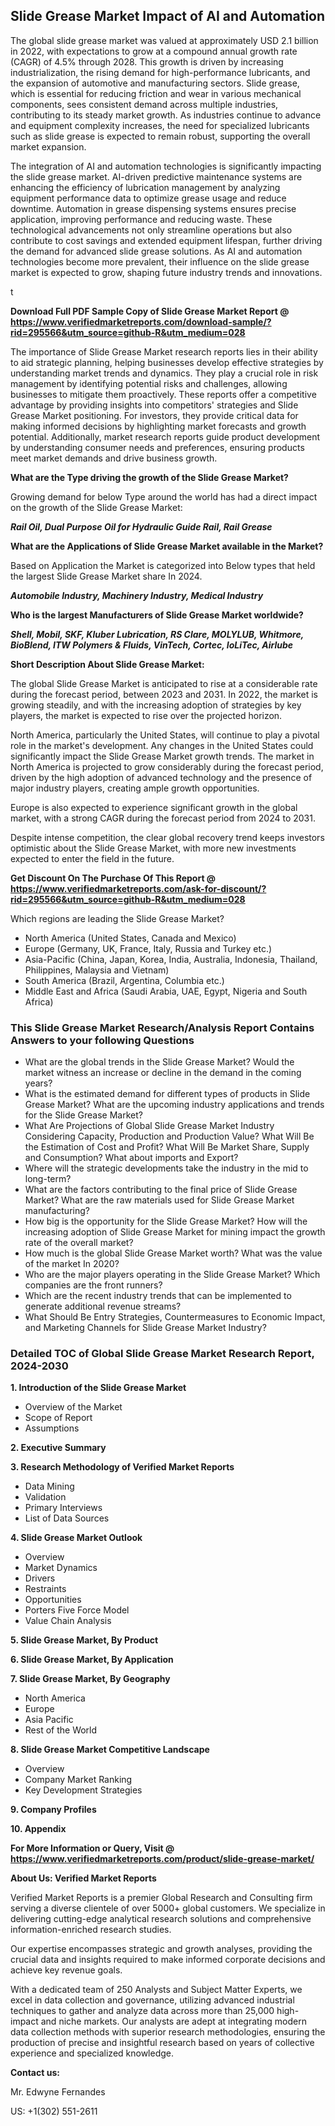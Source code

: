 <h2>Slide Grease Market Impact of AI and Automation</h2><p>The global slide grease market was valued at approximately USD 2.1 billion in 2022, with expectations to grow at a compound annual growth rate (CAGR) of 4.5% through 2028. This growth is driven by increasing industrialization, the rising demand for high-performance lubricants, and the expansion of automotive and manufacturing sectors. Slide grease, which is essential for reducing friction and wear in various mechanical components, sees consistent demand across multiple industries, contributing to its steady market growth. As industries continue to advance and equipment complexity increases, the need for specialized lubricants such as slide grease is expected to remain robust, supporting the overall market expansion.</p><p>The integration of AI and automation technologies is significantly impacting the slide grease market. AI-driven predictive maintenance systems are enhancing the efficiency of lubrication management by analyzing equipment performance data to optimize grease usage and reduce downtime. Automation in grease dispensing systems ensures precise application, improving performance and reducing waste. These technological advancements not only streamline operations but also contribute to cost savings and extended equipment lifespan, further driving the demand for advanced slide grease solutions. As AI and automation technologies become more prevalent, their influence on the slide grease market is expected to grow, shaping future industry trends and innovations.</p>t</p><p id="" class=""><strong>Download Full PDF Sample Copy of Slide Grease Market Report @ <a href="https://www.verifiedmarketreports.com/download-sample/?rid=295566&utm_source=github-R&utm_medium=028" target="_blank">https://www.verifiedmarketreports.com/download-sample/?rid=295566&utm_source=github-R&utm_medium=028</a></strong></p><p>The importance of&nbsp;Slide Grease Market research reports lies in their ability to aid strategic planning, helping businesses develop effective strategies by understanding market trends and dynamics. They play a crucial role in risk management by identifying potential risks and challenges, allowing businesses to mitigate them proactively. These reports offer a competitive advantage by providing insights into competitors' strategies and Slide Grease Market positioning. For investors, they provide critical data for making informed decisions by highlighting market forecasts and growth potential. Additionally, market research reports guide product development by understanding consumer needs and preferences, ensuring products meet market demands and drive business growth.</p><p><strong>What are the&nbsp;Type driving the growth of the Slide Grease Market?</strong></p><p id="" class="">Growing demand for below Type around the world has had a direct impact on the growth of the Slide Grease Market:</p><em><strong>Rail Oil, Dual Purpose Oil for Hydraulic Guide Rail, Rail Grease</strong></em></p><strong>What are the&nbsp;Applications&nbsp;of Slide Grease Market available in the Market?</strong></p><p id="" class="">Based on Application the Market is categorized into Below types that held the largest Slide Grease Market share In 2024.</p><em><strong>Automobile Industry, Machinery Industry, Medical Industry</strong></em></p><strong>Who is the largest Manufacturers of Slide Grease Market worldwide?</strong></p><p><em><strong>Shell, Mobil, SKF, Kluber Lubrication, RS Clare, MOLYLUB, Whitmore, BioBlend, ITW Polymers & Fluids, VinTech, Cortec, IoLiTec, Airlube</strong></em></p><p id="" class=""><strong>Short Description About Slide Grease Market:</strong></p><p>The global Slide Grease Market is anticipated to rise at a considerable rate during the forecast period, between 2023 and 2031. In 2022, the market is growing steadily, and with the increasing adoption of strategies by key players, the market is expected to rise over the projected horizon.</p><p>North America, particularly the United States, will continue to play a pivotal role in the market's development. Any changes in the United States could significantly impact the Slide Grease Market growth trends. The market in North America is projected to grow considerably during the forecast period, driven by the high adoption of advanced technology and the presence of major industry players, creating ample growth opportunities.</p><p>Europe is also expected to experience significant growth in the global market, with a strong CAGR during the forecast period from 2024 to 2031.</p><p>Despite intense competition, the clear global recovery trend keeps investors optimistic about the Slide Grease Market, with more new investments expected to enter the field in the future.</p><p id="" class=""><strong>Get Discount On The Purchase Of This Report @ <a href="https://www.verifiedmarketreports.com/ask-for-discount/?rid=295566&utm_source=github-R&utm_medium=028" target="_blank">https://www.verifiedmarketreports.com/ask-for-discount/?rid=295566&utm_source=github-R&utm_medium=028</a></strong></p>Which regions are leading the Slide Grease Market?</p><ul><li>North America (United States, Canada and Mexico)</li><li>Europe (Germany, UK, France, Italy, Russia and Turkey etc.)</li><li>Asia-Pacific (China, Japan, Korea, India, Australia, Indonesia, Thailand, Philippines, Malaysia and Vietnam)</li><li>South America (Brazil, Argentina, Columbia etc.)</li><li>Middle East and Africa (Saudi Arabia, UAE, Egypt, Nigeria and South Africa)</li></ul><h3 id="" class="">This Slide Grease Market Research/Analysis Report Contains Answers to your following Questions</h3><ul><li>What are the global trends in the Slide Grease Market? Would the market witness an increase or decline in the demand in the coming years?</li><li>What is the estimated demand for different types of products in Slide Grease Market? What are the upcoming industry applications and trends for the Slide Grease Market?</li><li>What Are Projections of Global Slide Grease Market Industry Considering Capacity, Production and Production Value? What Will Be the Estimation of Cost and Profit? What Will Be Market Share, Supply and Consumption? What about imports and Export?</li><li>Where will the strategic developments take the industry in the mid to long-term?</li><li>What are the factors contributing to the final price of Slide Grease Market? What are the raw materials used for Slide Grease Market manufacturing?</li><li>How big is the opportunity for the Slide Grease Market? How will the increasing adoption of Slide Grease Market for mining impact the growth rate of the overall market?</li><li>How much is the global Slide Grease Market worth? What was the value of the market In 2020?</li><li>Who are the major players operating in the Slide Grease Market? Which companies are the front runners?</li><li>Which are the recent industry trends that can be implemented to generate additional revenue streams?</li><li>What Should Be Entry Strategies, Countermeasures to Economic Impact, and Marketing Channels for Slide Grease Market Industry?</li></ul><h3 id="" class="">Detailed TOC of Global Slide Grease Market Research Report, 2024-2030</h3><p id="" class=""><strong>1. Introduction of the Slide Grease Market</strong></p><ul><li>Overview of the Market</li><li>Scope of Report</li><li>Assumptions</li></ul><p id="" class=""><strong>2. Executive Summary</strong></p><p id="" class=""><strong>3. Research Methodology of Verified Market Reports</strong></p><ul><li>Data Mining</li><li>Validation</li><li>Primary Interviews</li><li>List of Data Sources</li></ul><p id="" class=""><strong>4. Slide Grease Market Outlook</strong></p><ul><li>Overview</li><li>Market Dynamics</li><li>Drivers</li><li>Restraints</li><li>Opportunities</li><li>Porters Five Force Model</li><li>Value Chain Analysis</li></ul><p id="" class=""><strong>5. Slide Grease Market, By Product</strong></p><p id="" class=""><strong>6. Slide Grease Market, By Application</strong></p><p id="" class=""><strong>7. Slide Grease Market, By Geography</strong></p><ul><li>North America</li><li>Europe</li><li>Asia Pacific</li><li>Rest of the World</li></ul><p id="" class=""><strong>8. Slide Grease Market Competitive Landscape</strong></p><ul><li>Overview</li><li>Company Market Ranking</li><li>Key Development Strategies</li></ul><p id="" class=""><strong>9. Company Profiles</strong></p><p id="" class=""><strong>10. Appendix</strong></p><p id="" class=""><strong>For More Information or Query, Visit @ <a href="https://www.verifiedmarketreports.com/product/slide-grease-market/" target="_blank">https://www.verifiedmarketreports.com/product/slide-grease-market/</a></strong></p><p id="" class=""><strong>About Us: Verified Market Reports</strong></p><p id="" class="">Verified Market Reports is a premier Global Research and Consulting firm serving a diverse clientele of over 5000+ global customers. We specialize in delivering cutting-edge analytical research solutions and comprehensive information-enriched research studies.</p><p id="" class="">Our expertise encompasses strategic and growth analyses, providing the crucial data and insights required to make informed corporate decisions and achieve key revenue goals.</p><p id="" class="">With a dedicated team of 250 Analysts and Subject Matter Experts, we excel in data collection and governance, utilizing advanced industrial techniques to gather and analyze data across more than 25,000 high-impact and niche markets. Our analysts are adept at integrating modern data collection methods with superior research methodologies, ensuring the production of precise and insightful research based on years of collective experience and specialized knowledge.</p><p id="" class=""><strong>Contact us:</strong></p><p id="" class="">Mr. Edwyne Fernandes</p><p id="" class="">US: +1(302) 551-2611</p>